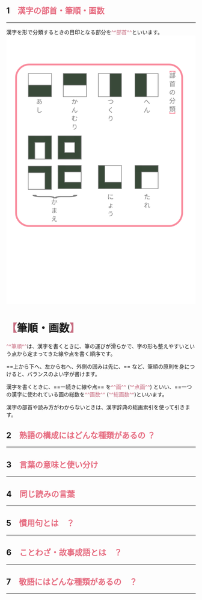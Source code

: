 ## 1　<span style="color: rgb(230,108,128);">漢字の部首・筆順・画数</span>
<hr>


漢字を形で分類するときの目印となる部分を<span style="color: rgb(200,108,128);">^^部首^^</span>といいます。
![Alt text](../assets/dessin.svg)
# <span style="color: rgb(200,108,128);">【</span>筆順・画数<span style="color: rgb(200,108,128);">】</span>

<span style="color: rgb(200,108,128);">^^筆順^^</span>は、漢字を書くときに、筆の運びが滑らかで、字の形も整えやすいという点から定まってきた線や点を書く順序です。


==上から下へ、左から右へ、外側の囲みは先に、== など、筆順の原則を身につけると、バランスのよい字が書けます。


漢字を書くときに、==一続きに線や点== を<span style="color: rgb(200,108,128);">^^画^^</span> (<span style="color: rgb(200,108,128);">^^点画^^</span>) といい、==一つの漢字に使われている画の総数を<span style="color: rgb(200,108,128);">^^画数^^</span> (<span style="color: rgb(200,108,128);">^^総画数^^</span>)といいます。

漢字の部首や読み方がわからないときは、漢字辞典の総画索引を使って引きます。


## 2　<span style="color: rgb(230,108,128);">熟語の構成にはどんな種類があるの ？</span>
<hr>











## 3　<span style="color: rgb(230,108,128);">言葉の意味と使い分け</span>
<hr>








## 4　<span style="color: rgb(230,108,128);">同じ読みの言葉</span>
<hr>










## 5　<span style="color: rgb(230,108,128);">慣用句とは　？</span>
<hr>










## 6　<span style="color: rgb(230,108,128);">ことわざ・故事成語とは　？</span>
<hr>





## 7　<span style="color: rgb(230,108,128);">敬語にはどんな種類があるの　？</span>
<hr>